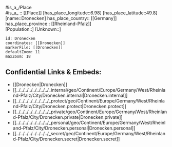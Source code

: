﻿---
location: [49.8,6.98] 
mapzoom: [7,12] 
mapmarker: city 
type: City
tags:
- geo/City


SpocWebEntityId: 29888
isDeleted: false
confidential: public

---
#is_a_/Place  
#is_a_ :: [[Place]] 
[has_place_longitude::6.98] 
[has_place_latitude::49.8] 
[name::Dronecken] 
has_place_country:: [[Germany]]  
has_place_province:: [[Rheinland-Pfalz]]  
[Population::] 
[Unknown::] 


```leaflet
id: Dronecken
coordinates: [[Dronecken]] 
markerFile: [[Dronecken]] 
defaultZoom: 11 
maxZoom: 18
```


## Confidential Links & Embeds: 
- [[Dronecken|Dronecken]]  
- [[../../../../../../../../_internal/geo/Continent/Europe/Germany/West/Rheinland-Pfalz/City/Dronecken.internal|Dronecken.internal]] 
- [[../../../../../../../../_protect/geo/Continent/Europe/Germany/West/Rheinland-Pfalz/City/Dronecken.protect|Dronecken.protect]] 
- [[../../../../../../../../_private/geo/Continent/Europe/Germany/West/Rheinland-Pfalz/City/Dronecken.private|Dronecken.private]] 
- [[../../../../../../../../_personal/geo/Continent/Europe/Germany/West/Rheinland-Pfalz/City/Dronecken.personal|Dronecken.personal]] 
- [[../../../../../../../../_secret/geo/Continent/Europe/Germany/West/Rheinland-Pfalz/City/Dronecken.secret|Dronecken.secret]] 
